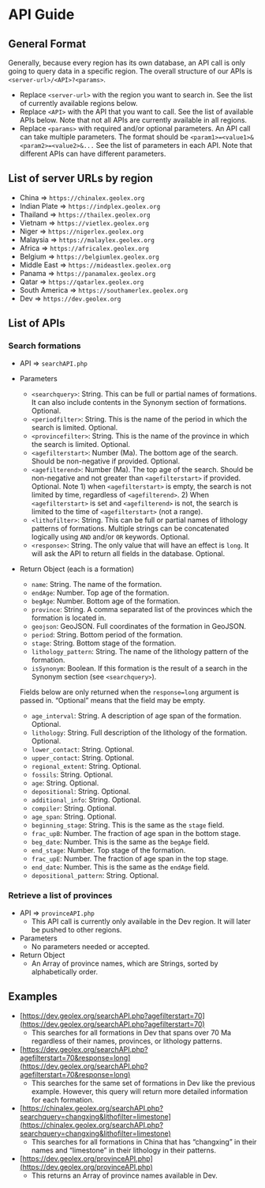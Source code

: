 # API Guide

## General Format

Generally, because every region has its own database, an API call is only going to query data in a specific region. The overall structure of our APIs is `<server-url>/<API>?<params>`.

- Replace `<server-url>` with the region you want to search in. See the list of currently available regions below.
- Replace `<API>` with the API that you want to call. See the list of available APIs below. Note that not all APIs are currently available in all regions.
- Replace `<params>` with required and/or optional parameters. An API call can take multiple parameters. The format should be `<param1>=<value1>&<param2>=<value2>&...` See the list of parameters in each API. Note that different APIs can have different parameters.

## List of server URLs by region

- China ⇒ `https://chinalex.geolex.org`
- Indian Plate ⇒ `https://indplex.geolex.org`
- Thailand ⇒ `https://thailex.geolex.org`
- Vietnam ⇒ `https://vietlex.geolex.org`
- Niger ⇒ `https://nigerlex.geolex.org`
- Malaysia ⇒ `https://malaylex.geolex.org`
- Africa ⇒ `https://africalex.geolex.org`
- Belgium ⇒ `https://belgiumlex.geolex.org`
- Middle East ⇒ `https://mideastlex.geolex.org`
- Panama ⇒ `https://panamalex.geolex.org`
- Qatar ⇒ `https://qatarlex.geolex.org`
- South America ⇒ `https://southamerlex.geolex.org`
- Dev ⇒ `https://dev.geolex.org`

## List of APIs

### Search formations

- API ⇒ `searchAPI.php`
- Parameters
    - `<searchquery>`: String. This can be full or partial names of formations. It can also include contents in the Synonym section of formations. Optional.
    - `<periodfilter>`: String. This is the name of the period in which the search is limited. Optional.
    - `<provincefilter>`: String. This is the name of the province in which the search is limited. Optional.
    - `<agefilterstart>`: Number (Ma). The bottom age of the search. Should be non-negative if provided. Optional.
    - `<agefilterend>`: Number (Ma). The top age of the search. Should be non-negative and not greater than `<agefilterstart>` if provided. Optional. Note 1) when `<agefilterstart>` is empty, the search is not limited by time, regardless of `<agefilterend>`. 2) When `<agefilterstart>` is set and `<agefilterend>` is not, the search is limited to the time of `<agefilterstart>` (not a range).
    - `<lithofilter>`: String. This can be full or partial names of lithology patterns of formations. Multiple strings can be concatenated logically using `AND` and/or `OR` keywords. Optional.
    - `<response>`: String. The only value that will have an effect is `long`. It will ask the API to return all fields in the database. Optional.
- Return Object (each is a formation)
    - `name`: String. The name of the formation.
    - `endAge`: Number. Top age of the formation.
    - `begAge`: Number. Bottom age of the formation.
    - `province`: String. A comma separated list of the provinces which the formation is located in.
    - `geojson`: GeoJSON. Full coordinates of the formation in GeoJSON.
    - `period`: String. Bottom period of the formation.
    - `stage`: String. Bottom stage of the formation.
    - `lithology_pattern`: String. The name of the lithology pattern of the formation.
    - `isSynonym`: Boolean. If this formation is the result of a search in the Synonym section (see `<searchquery>`).
    
    Fields below are only returned when the `response=long` argument is passed in. “Optional” means that the field may be empty.
    
    - `age_interval`: String. A description of age span of the formation. Optional.
    - `lithology`: String. Full description of the lithology of the formation. Optional.
    - `lower_contact`: String. Optional.
    - `upper_contact`: String. Optional.
    - `regional_extent`: String. Optional.
    - `fossils`: String. Optional.
    - `age`: String. Optional.
    - `depositional`: String. Optional.
    - `additional_info`: String. Optional.
    - `compiler`: String. Optional.
    - `age_span`: String. Optional.
    - `beginning_stage`: String. This is the same as the `stage` field.
    - `frac_upB`: Number. The fraction of age span in the bottom stage.
    - `beg_date`: Number. This is the same as the `begAge` field.
    - `end_stage`: Number. Top stage of the formation.
    - `frac_upE`: Number. The fraction of age span in the top stage.
    - `end_date`: Number. This is the same as the `endAge` field.
    - `depositional_pattern`: String. Optional.

### Retrieve a list of provinces

- API ⇒ `provinceAPI.php`
    - This API call is currently only available in the Dev region. It will later be pushed to other regions.
- Parameters
    - No parameters needed or accepted.
- Return Object
    - An Array of province names, which are Strings, sorted by alphabetically order.

## Examples

- [https://dev.geolex.org/searchAPI.php?agefilterstart=70](https://dev.geolex.org/searchAPI.php?agefilterstart=70)
    - This searches for all formations in Dev that spans over 70 Ma regardless of their names, provinces, or lithology patterns.
- [https://dev.geolex.org/searchAPI.php?agefilterstart=70&response=long](https://dev.geolex.org/searchAPI.php?agefilterstart=70&response=long)
    - This searches for the same set of formations in Dev like the previous example. However, this query will return more detailed information for each formation.
- [https://chinalex.geolex.org/searchAPI.php?searchquery=changxing&lithofilter=limestone](https://chinalex.geolex.org/searchAPI.php?searchquery=changxing&lithofilter=limestone)
    - This searches for all formations in China that has “changxing” in their names and “limestone” in their lithology in their patterns.
- [https://dev.geolex.org/provinceAPI.php](https://dev.geolex.org/provinceAPI.php)
    - This returns an Array of province names available in Dev.